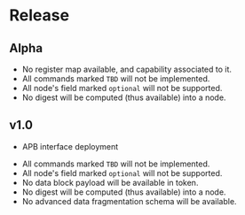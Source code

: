 
# Release

## Alpha

- No register map available, and capability associated to it.
- All commands marked `TBD` will not be implemented.
- All node's field marked `optional` will not be supported.
- No digest will be computed (thus available) into a node.

## v1.0

+ APB interface deployment
- All commands marked `TBD` will not be implemented.
- All node's field marked `optional` will not be supported.
- No data block payload will be available in token.
- No digest will be computed (thus available) into a node.
- No advanced data fragmentation schema will be available.
